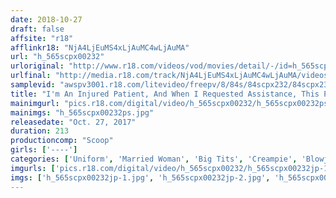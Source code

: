 ```yaml
---
date: 2018-10-27
draft: false
affsite: "r18"
afflinkr18: "NjA4LjEuMS4xLjAuMC4wLjAuMA"
url: "h_565scpx00232"
urloriginal: "http://www.r18.com/videos/vod/movies/detail/-/id=h_565scpx00232"
urlfinal: "http://media.r18.com/track/NjA4LjEuMS4xLjAuMC4wLjAuMA/videos/vod/movies/detail/-/id=h_565scpx00232"
samplevid: "awspv3001.r18.com/litevideo/freepv/8/84s/84scpx232/84scpx232_dmb_w.mp4"
title: "I'm An Injured Patient, And When I Requested Assistance, This Pretty Married Woman Volunteer Showed Up! I Could See Her Panty Lines Clearly Through Her Tight Pants, And She Was Servicing Me Nice And Close, So That I Ended Up With A Rock Hard Erection, And She Was So Sexy That I Ended Up Cumming In My Pants!! Oh How Embarrassing, You're Wetting Yourself!!"
mainimgurl: "pics.r18.com/digital/video/h_565scpx00232/h_565scpx00232ps.jpg"
mainimgs: "h_565scpx00232ps.jpg"
releasedate: "Oct. 27, 2017"
duration: 213
productioncomp: "Scoop"
girls: ['----']
categories: ['Uniform', 'Married Woman', 'Big Tits', 'Creampie', 'Blowjob', 'Hi-Def']
imgurls: ['pics.r18.com/digital/video/h_565scpx00232/h_565scpx00232jp-1.jpg', 'pics.r18.com/digital/video/h_565scpx00232/h_565scpx00232jp-2.jpg', 'pics.r18.com/digital/video/h_565scpx00232/h_565scpx00232jp-3.jpg', 'pics.r18.com/digital/video/h_565scpx00232/h_565scpx00232jp-4.jpg', 'pics.r18.com/digital/video/h_565scpx00232/h_565scpx00232jp-5.jpg', 'pics.r18.com/digital/video/h_565scpx00232/h_565scpx00232jp-6.jpg', 'pics.r18.com/digital/video/h_565scpx00232/h_565scpx00232jp-7.jpg', 'pics.r18.com/digital/video/h_565scpx00232/h_565scpx00232jp-8.jpg', 'pics.r18.com/digital/video/h_565scpx00232/h_565scpx00232jp-9.jpg', 'pics.r18.com/digital/video/h_565scpx00232/h_565scpx00232jp-10.jpg', 'pics.r18.com/digital/video/h_565scpx00232/h_565scpx00232jp-11.jpg', 'pics.r18.com/digital/video/h_565scpx00232/h_565scpx00232jp-12.jpg', 'pics.r18.com/digital/video/h_565scpx00232/h_565scpx00232jp-13.jpg', 'pics.r18.com/digital/video/h_565scpx00232/h_565scpx00232jp-14.jpg', 'pics.r18.com/digital/video/h_565scpx00232/h_565scpx00232jp-15.jpg', 'pics.r18.com/digital/video/h_565scpx00232/h_565scpx00232jp-16.jpg', 'pics.r18.com/digital/video/h_565scpx00232/h_565scpx00232jp-17.jpg', 'pics.r18.com/digital/video/h_565scpx00232/h_565scpx00232jp-18.jpg']
imgs: ['h_565scpx00232jp-1.jpg', 'h_565scpx00232jp-2.jpg', 'h_565scpx00232jp-3.jpg', 'h_565scpx00232jp-4.jpg', 'h_565scpx00232jp-5.jpg', 'h_565scpx00232jp-6.jpg', 'h_565scpx00232jp-7.jpg', 'h_565scpx00232jp-8.jpg', 'h_565scpx00232jp-9.jpg', 'h_565scpx00232jp-10.jpg', 'h_565scpx00232jp-11.jpg', 'h_565scpx00232jp-12.jpg', 'h_565scpx00232jp-13.jpg', 'h_565scpx00232jp-14.jpg', 'h_565scpx00232jp-15.jpg', 'h_565scpx00232jp-16.jpg', 'h_565scpx00232jp-17.jpg', 'h_565scpx00232jp-18.jpg']
---
```

